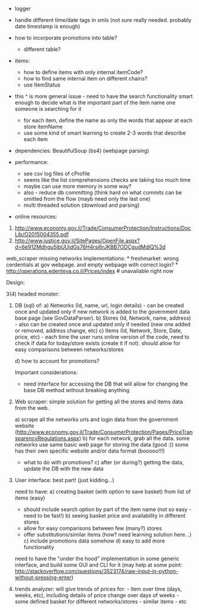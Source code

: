 * logger
* handle different time/date tags in xmls (not sure really needed. probably date timestamp is enough)
* how to incorporate promotions into table?
    * different table?

* items:
    - how to define items with only internal itemCode?
    - how to find same internal item on different chains?
    - use ItemStatus
* this ^ is more general issue - need to have the search functionality smart enough to decide what is the important
    part of the item name one someone is searching for it
    - for each item, define the name as only the words that appear at each store itemName
    - use some kind of smart learning to create 2-3 words that describe each item

* dependencies:
    BeautifulSoup (bs4) (webpage parsing)

* performance:
    - see csv log files of cProfile
    - seems like the list comprehensions checks are taking too much time
    - maybe can use more memory in some way?
    - also - reduce db committing (think hard on what commits can be omitted from the flow (mayb need only the last one)
    - multi threaded solution (download and parsing)

* online resources:
1) http://www.economy.gov.il/Trade/ConsumerProtection/Instructions/DocLib/O2015004355.pdf
2) http://www.justice.gov.il/SitePages/OpenFile.aspx?d=6e912Mdhgu5lbUUjdGs76H4rsi6rJKBB7ODCgudMdlQ%3d

web_scraper missing networks implementations:
    * freshmarket: wrong cerdentials at gov webpage. and empty webpage with correct login?
    * http://operations.edenteva.co.il/Prices/index  # unavailable right now

Design:


3(4) headed monster:
1) DB (sql) of:
   a) Networks (Id, name, url, login details) - can be created once and updated only if new network is added to the
      government data base page (see GovDataParser).
   b) Stores (Id, Network, name, address) - also can be created once and updated only if needed (new one added or
      removed, address change, etc)
   c) Items (Id, Network, Store, Date, price, etc) - each time the user runs online version of the code, need to check
      if data for today/store exists (create it if not). should allow for easy comparisons between networks/stores

   d) how to account for promotions?

   Important considerations:
   * need interface for accessing the DB that will allow for changing the base DB method without breaking anything

2) Web scraper:
   simple solution for getting all the stores and items data from the web.

   a) scrape all the networks urls and login data from the government website
      (http://www.economy.gov.il/Trade/ConsumerProtection/Pages/PriceTransparencyRegulations.aspx)
   b) for each network, grab all the data.
      some networks use same basic web page for storing the data (good :))
      some has their own specific website and/or data format (booooo!!!)
      - what to do with promotions?
    c) after (or during?) getting the data, update the DB with the new data


3) User interface:
   best part! (just kidding...)

   need to have:
   a) creating basket (with option to save basket) from list of items (easy)
      - should include search option by part of the item name (not so easy - need to be fast!)
   b) seeing basket price and availability in different stores
      - allow for easy comparisons between few (many?) stores
      - offer substitutions/similar items (how? need learning solution here...)
   c) include promotions data somehow
   d) easy to add more functionality

   need to have the "under the hood" implementation in some generic interface, and build some GUI and CLI for it
   (may help at some point: http://stackoverflow.com/questions/3523174/raw-input-in-python-without-pressing-enter)



4) trends analyzer:
    will give trends of prices for:
        - item over time (days, weeks, etc), including details of price change over days of weeks
        - some defined basket for different networks/stores
        - similar items
        - etc


